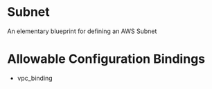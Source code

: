 # Subnet

An elementary blueprint for defining an AWS Subnet

# Allowable Configuration Bindings

- vpc_binding
